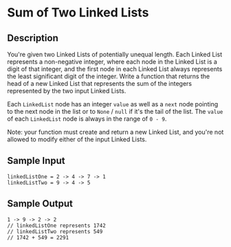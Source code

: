 # Sum of Two Linked Lists

## Description
You're given two Linked Lists of potentially unequal length. Each Linked List represents a non-negative integer, where each node in the Linked List is a digit of that integer, and the first node in each Linked List always represents the least significant digit of the integer. Write a function that returns the head of a new Linked List that represents the sum of the integers represented by the two input Linked Lists.

Each `LinkedList` node has an integer `value` as well as a `next` node pointing to the next node in the list or to `None` / `null` if it's the tail of the list. The `value` of each `LinkedList` node is always in the range of `0 - 9`.

Note: your function must create and return a new Linked List, and you're not allowed to modify either of the input Linked Lists.

## Sample Input
```
linkedListOne = 2 -> 4 -> 7 -> 1
linkedListTwo = 9 -> 4 -> 5
```

## Sample Output
```
1 -> 9 -> 2 -> 2
// linkedListOne represents 1742
// linkedListTwo represents 549
// 1742 + 549 = 2291
```